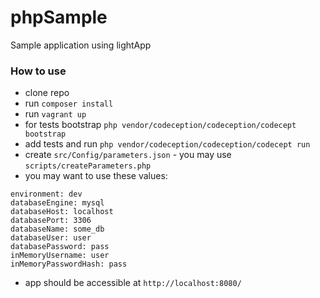 # phpSample
Sample application using lightApp

### How to use
- clone repo
- run `composer install`
- run `vagrant up`
- for tests bootstrap `php vendor/codeception/codeception/codecept bootstrap` 
- add tests and run `php vendor/codeception/codeception/codecept run`
- create `src/Config/parameters.json` - you may use `scripts/createParameters.php`
- you may want to use these values:
```
environment: dev
databaseEngine: mysql
databaseHost: localhost
databasePort: 3306
databaseName: some_db
databaseUser: user
databasePassword: pass
inMemoryUsername: user
inMemoryPasswordHash: pass
```
- app should be accessible at `http://localhost:8080/`
